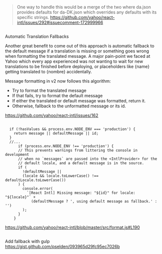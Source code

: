 >One way to handle this would be a merge of the two where da.json provides defaults for da-DK.json which overrides any defaults with its specific strings. https://github.com/yahoo/react-intl/issues/292#issuecomment-172999966

##

Automatic Translation Fallbacks

Another great benefit to come out of this approach is automatic fallback to the default message if a translation is missing or something goes wrong when formatting the translated message. A major pain-point we faced at Yahoo which every app experienced was not wanting to wait for new translations to be finished before deploying, or placeholders like {name} getting translated to {nombre} accidentally.

Message formatting in v2 now follows this algorithm:

- Try to format the translated message
- If that fails, try to format the default message
- If either the translated or default message was formatted, return it.
- Otherwise, fallback to the unformatted message or its id.

https://github.com/yahoo/react-intl/issues/162

##

```
  if (!hasValues && process.env.NODE_ENV === 'production') {
    return message || defaultMessage || id;
  }
  //...
      if (process.env.NODE_ENV !== 'production') {
      // This prevents warnings from littering the console in development
      // when no `messages` are passed into the <IntlProvider> for the
      // default locale, and a default message is in the source.
      if (
        !defaultMessage ||
        (locale && locale.toLowerCase() !== defaultLocale.toLowerCase())
      ) {
        console.error(
          `[React Intl] Missing message: "${id}" for locale: "${locale}"` +
            (defaultMessage ? ', using default message as fallback.' : '')
        );
      }
    }
```

https://github.com/yahoo/react-intl/blob/master/src/format.js#L190

##


Add fallback with gulp https://gist.github.com/pselden/093965d29fc95ec7026b
